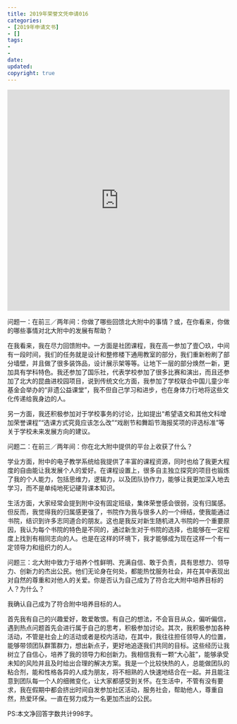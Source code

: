 ```yaml
---
title: 2019年荣誉文凭申请016
categories:
- [2019年申请文书]
- []
tags: 
- 
- 
date:
updated:
copyright: true
---
```


<iframe width="760px" height="500px" src="https://sway.office.com/s/KhzSlH74bZ4u9aDl/embed" frameborder="0" marginheight="0" marginwidth="0" max-width="100%" sandbox="allow-forms allow-modals allow-orientation-lock allow-popups allow-same-origin allow-scripts" scrolling="no" style="border: none; max-width: 100%; max-height: 100vh" allowfullscreen mozallowfullscreen msallowfullscreen webkitallowfullscreen></iframe>

问题一：在前三／两年间：你做了哪些回馈北大附中的事情？或，在你看来，你做的哪些事情对北大附中的发展有帮助？
<!--more-->
在我看来，我在尽力回馈附中。一方面是社团课程，我在高一参加了壹〇玖，中间有一段时间，我们的任务就是设计和整修楼下通用教室的部分，我们重新粉刷了部分墙壁，并且做了很多装饰品，设计展示架等等。让地下一层的部分焕然一新，更加具有学科特色。我还参加了国乐社，代表学校参加了很多比赛和演出，而且还参加了北大的昆曲进校园项目，说到传统文化方面，我参加了学校联合中国儿童少年基金会举办的“非遗公益课堂”，我不但自己学习和进步，也在身体力行地将这些文化传递给我身边的人。

另一方面，我还积极参加对于学校事务的讨论，比如提出“希望语文和其他文科增加荣誉课程”“选课方式究竟应该怎么改”“戏剧节和舞蹈节海报奖项的评选标准”等关于学校未来发展方向的建议。

问题二：在前三／两年间：你在北大附中提供的平台上收获了什么？

学业方面，附中的电子教学系统给我提供了丰富的课程资源，同时也给了我更大程度的自由能让我发展个人的爱好。在课程设置上，很多自主独立探究的项目也锻炼了我的个人能力，包括思维力，逻辑力，以及团队协作力，能够让我更加深入地去学习，而不是单纯地死记硬背课本知识。

生活方面，大家经常会提到附中没有固定班级，集体荣誉感会很弱，没有归属感。但反而，我觉得我的归属感更强了，书院作为我与很多人的一个缔结，使我能通过书院，结识到许多志同道合的朋友。这也是我反对新生随机进入书院的一个重要原因，我认为每个书院的特色是不同的，通过新生对于书院的选择，也能够在一定程度上找到有相同志向的人。也是在这样的环境下，我才能够成为现在这样一个有一定领导力和组织力的人。

问题三：北大附中致力于培养个性鲜明、充满自信、敢于负责，具有思想力、领导力、创新力的杰出公民。他们无论身在何处，都能热忱服务社会，并在其中表现出对自然的尊重和对他人的关爱。你是否认为自己成为了符合北大附中培养目标的人？为什么？

我确认自己成为了符合附中培养目标的人。

首先我有自己的兴趣爱好，敢爱敢恨。有自己的想法，不会盲目从众，偏听偏信，遇到热点问题首先会进行属于自己的思考，积极参加讨论。其次，我积极参加各种活动，不管是社会上的活动或者是校内活动，在其中，我往往担任领导人的位置，能够带领团队群策群力，想出新点子，更好地追逐我们共同的目标。这些经历让我树立了自信心，培养了我的领导力和创新力。我相信我有一颗“大心脏”，能够承受未知的风险并且及时给出合理的解决方案。我是一个比较快热的人，总能做团队的粘合剂，能和性格各异的人成为朋友，将不相熟的人快速地结合在一起。并且能注意到团队每一个人的细微变化，让大家都感受到关怀。在生活中，不管有没有要求，我在假期中都会挤出时间自发参加社区活动，服务社会，帮助他人，尊重自然，热爱环保。一直在努力成为一名更加杰出的公民。

PS:本文净回答字数共计998字。
